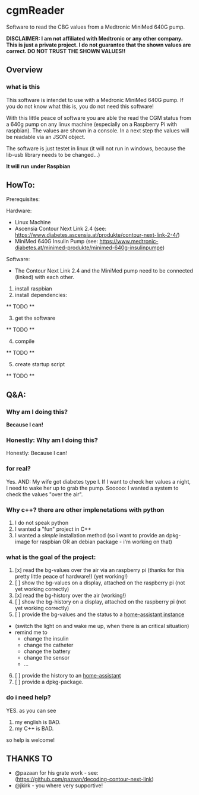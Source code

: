 # cgmReader

Software to read the CBG values from a Medtronic MiniMed 640G pump.


**DISCLAIMER: I am not affiliated with Medtronic or any other company. This is just a private project. I do not guarantee that the shown values are correct. DO NOT TRUST THE SHOWN VALUES!!**


## Overview

### what is this

This software is intendet to use with a Medronic MiniMed 640G pump. If you do not know what this is, you do not need this software!

With this little peace of software you are able the read the CGM status from a 640g pump on any linux machine (especially on a Raspberry Pi with raspbian). The values are shown in a console. In a next step the values will be readable via an JSON object.



The software is just testet in linux (it will not run in windows, because the lib-usb library needs to be changed...)

**It will run under Raspbian**



## HowTo:

Prerequisites:

Hardware:

- Linux Machine 
- Ascensia Contour Next Link 2.4 (see: https://www.diabetes.ascensia.at/produkte/contour-next-link-2-4/) 
- MiniMed 640G Insulin Pump (see: https://www.medtronic-diabetes.at/minimed-produkte/minimed-640g-insulinpumpe)


Software:

- The Contour Next Link 2.4 and the MiniMed pump need to be connected (linked) with each other. 



1. install raspbian
2. install dependencies:

** TODO ** 

3. get the software

** TODO **

4. compile 

** TODO ** 

5. create startup script

** TODO **



## Q&A: 

### Why am I doing this?

**Because I can!**

### Honestly: Why am I doing this?

Honestly: Because I can!

### for real?

Yes. AND: My wife got diabetes type I. If I want to check her values a night, I need to wake her up to grab the pump. Sooooo: I wanted a system to check the values "over the air". 

### Why c++? there are other implenetations with python

1. I do not speak python
2. I wanted a "fun" project in C++
3. I wanted a *simple* installation method (so i want to provide an dpkg-image for raspbian OR an debian package - i'm working on that)

### what is the goal of the project:

1. [x] read the bg-values over the air via an raspberry pi (thanks for this pretty little peace of hardware!) (yet working!)
2. [ ] show the bg-values on a display, attached on the raspberry pi (not yet working correctly)
3. [x] read the bg-history over the air (working!)
4. [ ] show the bg-history on a display, attached on the raspberry pi (not yet working correctly)
5. [ ] provide the bg-values and the status to a [home-assistant instance](https://www.home-assistant.io/hassio/)
  - (switch the light on and wake me up, when there is an critical situation)
  - remind me to  
    - change the insulin
    - change the catheter
    - change the battery
    - change the sensor
    - ...

6. [ ] provide the history to an [home-assistant](https://www.home-assistant.io/hassio/)
7. [ ] provide a dpkg-package.

### do i need help?

YES. as you can see

1. my english is BAD.
2. my C++ is BAD.

so help is welcome!

## THANKS TO

- @pazaan for his grate work - see: (https://github.com/pazaan/decoding-contour-next-link)
- @jkirk - you where very supportive!
